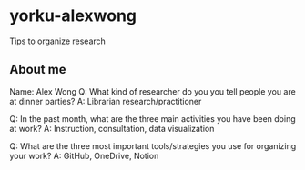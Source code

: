 # yorku-alexwong
Tips to organize research

## About me
Name: Alex Wong
Q: What kind of researcher do you you tell people you are at dinner parties?
A: Librarian research/practitioner

Q: In the past month, what are the three main activities you have been doing at work?
A: Instruction, consultation, data visualization

Q: What are the three most important tools/strategies you use for organizing your work?
A: GitHub, OneDrive, Notion
